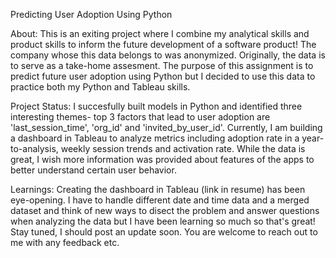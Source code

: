 Predicting User Adoption Using Python 

About: This is an exiting project where I combine my analytical skills and product skills to inform the future development of a software product! The company whose this data belongs to  was anonymized. Originally, the data is to serve as a take-home assesment. The purpose of this assignment is to predict future user adoption using Python but I decided to use this data to practice both my Python and Tableau skills. 

Project Status: I succesfully built models in Python and identified three interesting themes- top 3 factors that lead to user adoption are
'last_session_time', 'org_id' and 'invited_by_user_id'. Currently, I am building a dashboard in Tableau to analyze metrics including adoption rate in a year-to-analysis, weekly session trends and activation rate. 
While the data is great, I wish more information was provided about features of the apps to better understand certain user behavior. 

Learnings: Creating the dashboard in Tableau (link in resume) has been eye-opening. I have to handle different date and time data and a merged dataset and think of new ways to disect the problem and answer questions when analyzing the data but I have been learning so much so that's great! Stay tuned, I should post an update soon. You are welcome to reach out to me with any feedback etc. 
